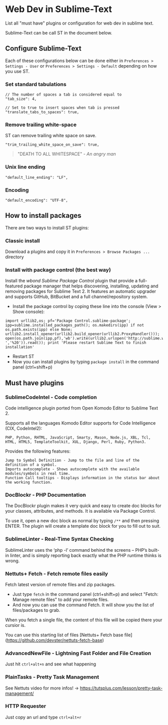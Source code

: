 Web Dev in Sublime-Text
================================

List all "must have" plugins or configuration for web dev in sublime text.

Sublime-Text can be call ST in the document below.

## Configure Sublime-Text

Each of these configurations below can be done either in `Preferences > Settings - User` or `Preferences > Settings - Default` depending on how you use ST.

### Set standard tabulations

```
// The number of spaces a tab is considered equal to
"tab_size": 4,

// Set to true to insert spaces when tab is pressed
"translate_tabs_to_spaces": true,
```

### Remove trailing white-space

ST can remove trailing white space on save.

```
"trim_trailing_white_space_on_save": true,
```

> "DEATH TO ALL WHITESPACE" - *An angry man*

### Unix line ending

```
"default_line_ending": "LF",
```

### Encoding

```
"default_encoding": "UTF-8",
```

## How to install packages

There are two ways to install ST plugins:

### Classic install

Download a plugins and copy it in `Preferences > Browse Packages ...` directory

### Install with package control (the best way)

Install the *wbond Sublime Package Control* plugin that provide a full-featured package manager that helps discovering, installing, updating and removing packages for Sublime Text 2. It features an automatic upgrader and supports GitHub, BitBucket and a full channel/repository system.

* Install the package control by coping these line into the console (View > Show console):
```
import urllib2,os; pf='Package Control.sublime-package'; ipp=sublime.installed_packages_path(); os.makedirs(ipp) if not os.path.exists(ipp) else None; urllib2.install_opener(urllib2.build_opener(urllib2.ProxyHandler())); open(os.path.join(ipp,pf),'wb').write(urllib2.urlopen('http://sublime.wbond.net/'+pf.replace(' ','%20')).read()); print 'Please restart Sublime Text to finish installation'
```

* Restart ST
* Now you can install plugins by typing `package install` in the command panel (ctrl+shift+p)

## Must have plugins

### SublimeCodeIntel - Code completion

Code intelligence plugin ported from Open Komodo Editor to Sublime Text 2.

Supports all the languages Komodo Editor supports for Code Intelligence (CIX, CodeIntel2):

    PHP, Python, RHTML, JavaScript, Smarty, Mason, Node.js, XBL, Tcl, HTML, HTML5, TemplateToolkit, XUL, Django, Perl, Ruby, Python3.

Provides the following features:

    Jump to Symbol Definition - Jump to the file and line of the definition of a symbol.
    Imports autocomplete - Shows autocomplete with the available modules/symbols in real time.
    Function Call tooltips - Displays information in the status bar about the working function.

### DocBlockr - PHP Documentation

The DocBlockr plugin makes it very quick and easy to create doc blocks for your classes, attributes, and methods. It is available via Package Control.

To use it, open a new doc block as normal by typing `/**` and then pressing ENTER. The plugin will create a template doc block for you to fill out to suit.

### SublimeLinter - Real-Time Syntax Checking

SublimeLinter uses the ‘php -l’ command behind the screens – PHP’s built-in linter, and is simply reporting back exactly what the PHP runtime thinks is wrong.

### Nettuts+ Fetch - Fetch remote files easily

Fetch latest version of remote files and zip packages.

* Just type `fetch` in the command panel (ctrl+shift+p) and select "Fetch: Manage remote files" to add your remote files.
* And now you can use the command Fetch. It will show you the list of files/packages to grab.

When you fetch a single file, the content of this file will be copied there your cursior is.

You can use this starting list of files [Nettuts+ Fetch base file] (https://github.com/devster/nettuts-fetch-base)

### AdvancedNewFile - Lightning Fast Folder and File Creation

Just hit `ctrl+alt+n` and see what happening

### PlainTasks - Pretty Task Management

See Nettuts video for more infos! -> https://tutsplus.com/lesson/pretty-task-management/

### HTTP Requester

Just copy an url and type `ctrl+alt+r`
